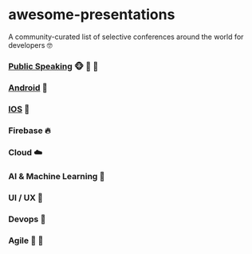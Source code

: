 # awesome-presentations

A community-curated list of selective conferences around the world for developers 🤓

### [Public Speaking](https://github.com/gdgistanbul/awesome-presentations/tree/master/public_speaking) 🐵 🙊 🙉

### [Android](https://github.com/gdgistanbul/awesome-presentations/tree/master/android) 🦄

### [IOS](https://github.com/gdgistanbul/awesome-presentations/tree/master/ios) 🐍

### Firebase 🔥

### Cloud ☁️ 

### AI & Machine Learning 🐨 

### UI / UX 🐼

### Devops 🌟

### Agile 🌚 🌝



